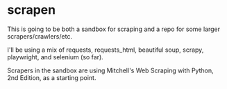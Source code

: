 # scrapen
This is going to be both a sandbox for scraping and a repo for some larger scrapers/crawlers/etc.

I'll be using a mix of requests, requests_html, beautiful soup, scrapy, playwright, and selenium (so far).

Scrapers in the sandbox are using Mitchell's Web Scraping with Python, 2nd Edition, as a starting point.

